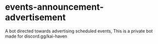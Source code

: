 # events-announcement-advertisement
A bot directed towards advertising scheduled events, This is a private bot made for discord.gg/kai-haven
